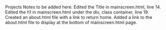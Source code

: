 Projects Notes to be added here.
Edited the Title in mainscreen.html, line 14.
Edited the h1 in mainscreen.html under the div, class container, line 19.
Created an about.html file with a link to return home.
Added a link to the about.html file to display at the bottom of mainscreen.html page. 